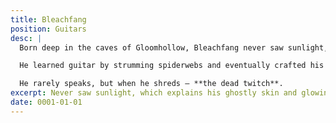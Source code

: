 ```yaml
---
title: Bleachfang
position: Guitars
desc: |
  Born deep in the caves of Gloomhollow, Bleachfang never saw sunlight, which explains his ghostly skin and glowing red eyes.

  He learned guitar by strumming spiderwebs and eventually crafted his axe from bat bones and cursed ivory.

  He rarely speaks, but when he shreds — **the dead twitch**.
excerpt: Never saw sunlight, which explains his ghostly skin and glowing eyes.
date: 0001-01-01
---
```

